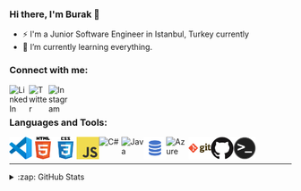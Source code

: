### Hi there, I'm Burak 👋 

- ⚡ I'm a Junior Software Engineer in Istanbul, Turkey currently
- 🌱 I’m currently learning everything.

### Connect with me:

[<img align="left" alt="LinkedIn" width="35px" src="https://edent.github.io/SuperTinyIcons/images/svg/linkedin.svg" />](https://www.linkedin.com/in/burakani/)
[<img align="left" alt="Twitter" width="35px" src="https://edent.github.io/SuperTinyIcons/images/svg/twitter.svg" />](https://twitter.com/inakarub)
[<img align="left" alt="Instagram" width="35px" src="https://edent.github.io/SuperTinyIcons/images/svg/instagram.svg" />](https://www.instagram.com/burakani)

<br />
<br />

### Languages and Tools:

<img align="left" alt="Visual Studio Code" width="40px" src="https://raw.githubusercontent.com/github/explore/80688e429a7d4ef2fca1e82350fe8e3517d3494d/topics/visual-studio-code/visual-studio-code.png" />
<img align="left" alt="HTML5" width="40px" src="https://raw.githubusercontent.com/github/explore/80688e429a7d4ef2fca1e82350fe8e3517d3494d/topics/html/html.png" />
<img align="left" alt="CSS3" width="40px" src="https://raw.githubusercontent.com/github/explore/80688e429a7d4ef2fca1e82350fe8e3517d3494d/topics/css/css.png" />
<!-- <img align="left" alt="Sass" width="40px" src="https://raw.githubusercontent.com/github/explore/80688e429a7d4ef2fca1e82350fe8e3517d3494d/topics/sass/sass.png" /> -->
<img align="left" alt="JavaScript" width="40px" src="https://raw.githubusercontent.com/github/explore/80688e429a7d4ef2fca1e82350fe8e3517d3494d/topics/javascript/javascript.png" />
<!-- <img align="left" alt="React" width="40px" src="https://raw.githubusercontent.com/github/explore/80688e429a7d4ef2fca1e82350fe8e3517d3494d/topics/react/react.png" /> -->
<!-- <img align="left" alt="Node.js" width="40px" src="https://raw.githubusercontent.com/github/explore/80688e429a7d4ef2fca1e82350fe8e3517d3494d/topics/nodejs/nodejs.png" /> -->
<img align="left" alt="C#" width="40px" src="https://raw.githubusercontent.com/jmnote/z-icons/master/svg/csharp.svg" />
<img align="left" alt="Java" width="40px" src="https://raw.githubusercontent.com/jmnote/z-icons/master/svg/java.svg" />
<img align="left" alt="SQL" width="40px" src="https://raw.githubusercontent.com/github/explore/80688e429a7d4ef2fca1e82350fe8e3517d3494d/topics/sql/sql.png" />
<img align="left" alt="Azure" width="40px" src="https://github.com/benc-uk/icon-collection/blob/master/azure-docs/azure.svg" />
<img align="left" alt="Git" width="40px" src="https://raw.githubusercontent.com/github/explore/80688e429a7d4ef2fca1e82350fe8e3517d3494d/topics/git/git.png" />
<img align="left" alt="GitHub" width="40px" src="https://raw.githubusercontent.com/github/explore/78df643247d429f6cc873026c0622819ad797942/topics/github/github.png" />
<img align="left" alt="Terminal" width="40px" src="https://raw.githubusercontent.com/github/explore/80688e429a7d4ef2fca1e82350fe8e3517d3494d/topics/terminal/terminal.png" />

<br />
<br />

---
<details>
  <summary>:zap: GitHub Stats</summary>
  
  <br />
  <a href="https://github.com/burakani/github-readme-stats">
  <img align="center" src="https://github-readme-stats.vercel.app/api?username=burakani&show_icons=true&include_all_commits=true&theme=radical" alt="Burak Anı's github stats"/>
  </a>

</details>

<!-- ### Hi there 👋

<!--
**burakani/burakani** is a ✨ _special_ ✨ repository because its `README.md` (this file) appears on your GitHub profile.

Here are some ideas to get you started:

- 🔭 I’m currently working on ...
- 🌱 I’m currently learning ...
- 👯 I’m looking to collaborate on ...
- 🤔 I’m looking for help with ...
- 💬 Ask me about ...
- 📫 How to reach me: ...
- 😄 Pronouns: ...
- ⚡ Fun fact: ...
--> 

